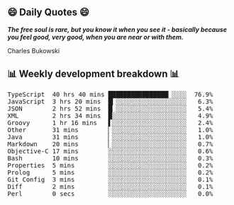 ## 😄 Daily Quotes 😄

_**The free soul is rare, but you know it when you see it - basically because you feel good, very good, when you are near or with them.**_

Charles Bukowski



## 📊 Weekly development breakdown 📊

<pre>TypeScript  40 hrs 40 mins ████████████████▏░░░░  76.9%
JavaScript  3 hrs 20 mins  █▎░░░░░░░░░░░░░░░░░░░   6.3%
JSON        2 hrs 52 mins  █▏░░░░░░░░░░░░░░░░░░░   5.4%
XML         2 hrs 34 mins  █░░░░░░░░░░░░░░░░░░░░   4.9%
Groovy      1 hr 16 mins   ▌░░░░░░░░░░░░░░░░░░░░   2.4%
Other       31 mins        ▏░░░░░░░░░░░░░░░░░░░░   1.0%
Java        31 mins        ▏░░░░░░░░░░░░░░░░░░░░   1.0%
Markdown    20 mins        ▏░░░░░░░░░░░░░░░░░░░░   0.7%
Objective-C 17 mins        ░░░░░░░░░░░░░░░░░░░░░   0.6%
Bash        10 mins        ░░░░░░░░░░░░░░░░░░░░░   0.3%
Properties  5 mins         ░░░░░░░░░░░░░░░░░░░░░   0.2%
Prolog      5 mins         ░░░░░░░░░░░░░░░░░░░░░   0.2%
Git Config  3 mins         ░░░░░░░░░░░░░░░░░░░░░   0.1%
Diff        2 mins         ░░░░░░░░░░░░░░░░░░░░░   0.1%
Perl        0 secs         ░░░░░░░░░░░░░░░░░░░░░   0.0%</pre>